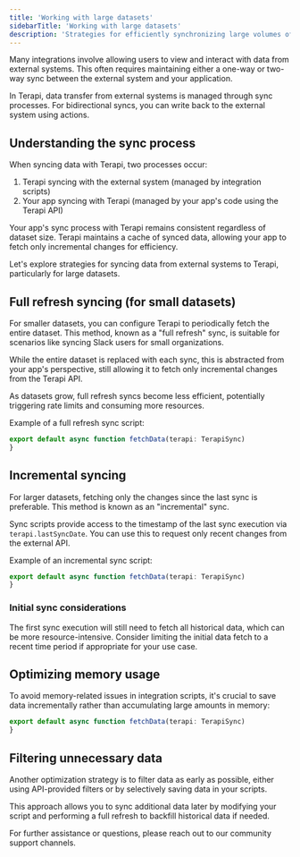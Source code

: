 ```yaml
---
title: 'Working with large datasets'
sidebarTitle: 'Working with large datasets'
description: 'Strategies for efficiently synchronizing large volumes of data from external APIs.'
---
```


Many integrations involve allowing users to view and interact with data from external systems. This often requires maintaining either a one-way or two-way sync between the external system and your application.

In Terapi, data transfer from external systems is managed through sync processes. For bidirectional syncs, you can write back to the external system using actions.

## Understanding the sync process

When syncing data with Terapi, two processes occur:
1. Terapi syncing with the external system (managed by integration scripts)
2. Your app syncing with Terapi (managed by your app's code using the Terapi API)

Your app's sync process with Terapi remains consistent regardless of dataset size. Terapi maintains a cache of synced data, allowing your app to fetch only incremental changes for efficiency.

Let's explore strategies for syncing data from external systems to Terapi, particularly for large datasets.

## Full refresh syncing (for small datasets)

For smaller datasets, you can configure Terapi to periodically fetch the entire dataset. This method, known as a "full refresh" sync, is suitable for scenarios like syncing Slack users for small organizations.

While the entire dataset is replaced with each sync, this is abstracted from your app's perspective, still allowing it to fetch only incremental changes from the Terapi API.

As datasets grow, full refresh syncs become less efficient, potentially triggering rate limits and consuming more resources.

Example of a full refresh sync script:

```ts
export default async function fetchData(terapi: TerapiSync) 
}
```

## Incremental syncing

For larger datasets, fetching only the changes since the last sync is preferable. This method is known as an "incremental" sync.

Sync scripts provide access to the timestamp of the last sync execution via `terapi.lastSyncDate`. You can use this to request only recent changes from the external API.

Example of an incremental sync script:

```ts
export default async function fetchData(terapi: TerapiSync) 
}
```

### Initial sync considerations

The first sync execution will still need to fetch all historical data, which can be more resource-intensive. Consider limiting the initial data fetch to a recent time period if appropriate for your use case.

## Optimizing memory usage

To avoid memory-related issues in integration scripts, it's crucial to save data incrementally rather than accumulating large amounts in memory:

```ts
export default async function fetchData(terapi: TerapiSync) 
}
```

## Filtering unnecessary data

Another optimization strategy is to filter data as early as possible, either using API-provided filters or by selectively saving data in your scripts.

This approach allows you to sync additional data later by modifying your script and performing a full refresh to backfill historical data if needed.


For further assistance or questions, please reach out to our community support channels.



